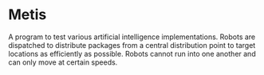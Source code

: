 # Metis
A program to test various artificial intelligence implementations. Robots are dispatched to distribute packages from a central distribution point to target locations as efficiently as possible. Robots cannot run into one another and can only move at certain speeds.
